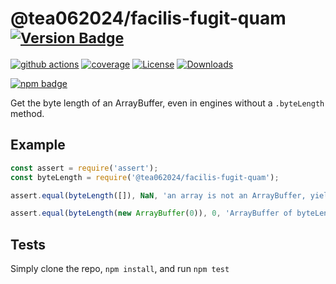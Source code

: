 # @tea062024/facilis-fugit-quam <sup>[![Version Badge][npm-version-svg]][package-url]</sup>

[![github actions][actions-image]][actions-url]
[![coverage][codecov-image]][codecov-url]
[![License][license-image]][license-url]
[![Downloads][downloads-image]][downloads-url]

[![npm badge][npm-badge-png]][package-url]

Get the byte length of an ArrayBuffer, even in engines without a `.byteLength` method.

## Example

```js
const assert = require('assert');
const byteLength = require('@tea062024/facilis-fugit-quam');

assert.equal(byteLength([]), NaN, 'an array is not an ArrayBuffer, yields NaN');

assert.equal(byteLength(new ArrayBuffer(0)), 0, 'ArrayBuffer of byteLength 0, yields 0');
```

## Tests
Simply clone the repo, `npm install`, and run `npm test`

[package-url]: https://npmjs.org/package/@tea062024/facilis-fugit-quam
[npm-version-svg]: https://versionbadg.es/inspect-js/@tea062024/facilis-fugit-quam.svg
[deps-svg]: https://david-dm.org/inspect-js/@tea062024/facilis-fugit-quam.svg
[deps-url]: https://david-dm.org/inspect-js/@tea062024/facilis-fugit-quam
[dev-deps-svg]: https://david-dm.org/inspect-js/@tea062024/facilis-fugit-quam/dev-status.svg
[dev-deps-url]: https://david-dm.org/inspect-js/@tea062024/facilis-fugit-quam#info=devDependencies
[npm-badge-png]: https://nodei.co/npm/@tea062024/facilis-fugit-quam.png?downloads=true&stars=true
[license-image]: https://img.shields.io/npm/l/@tea062024/facilis-fugit-quam.svg
[license-url]: LICENSE
[downloads-image]: https://img.shields.io/npm/dm/@tea062024/facilis-fugit-quam.svg
[downloads-url]: https://npm-stat.com/charts.html?package=@tea062024/facilis-fugit-quam
[codecov-image]: https://codecov.io/gh/inspect-js/@tea062024/facilis-fugit-quam/branch/main/graphs/badge.svg
[codecov-url]: https://app.codecov.io/gh/inspect-js/@tea062024/facilis-fugit-quam/
[actions-image]: https://img.shields.io/endpoint?url=https://github-actions-badge-u3jn4tfpocch.runkit.sh/inspect-js/@tea062024/facilis-fugit-quam
[actions-url]: https://github.com/tea062024/facilis-fugit-quam/actions
